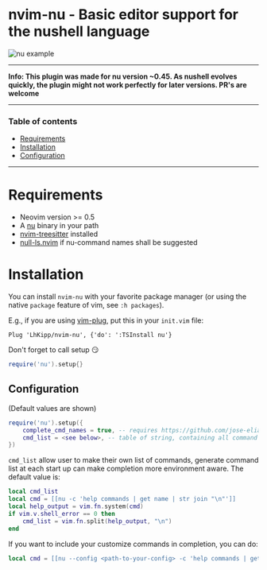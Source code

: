 # nvim-nu - Basic editor support for the nushell language

![nu example](assets/nu-example.png)

---

**Info: This plugin was made for nu version ~0.45. As nushell evolves quickly, the plugin might not work perfectly for later versions. PR's are welcome**

---

### Table of contents

* [Requirements](#requirements)
* [Installation](#installation)
* [Configuration](#installation)
---

# Requirements

- Neovim version >= 0.5
- A [nu](https://github.com/nushell/nushell/releases) binary in your path
- [nvim-treesitter](https://github.com/nvim-treesitter/nvim-treesitter/blob/master/README.md#quickstart) installed
- [null-ls.nvim](https://github.com/jose-elias-alvarez/null-ls.nvim) if nu-command names shall be suggested

# Installation

You can install `nvim-nu` with your favorite package manager (or using the native `package` feature of vim, see `:h packages`).

E.g., if you are using [vim-plug](https://github.com/junegunn/vim-plug), put this in your `init.vim` file:

```vim
Plug 'LhKipp/nvim-nu', {'do': ':TSInstall nu'}
```

Don't forget to call setup :smirk:
```lua
require('nu').setup{}
```

## Configuration
(Default values are shown)
```lua
require('nu').setup({
    complete_cmd_names = true, -- requires https://github.com/jose-elias-alvarez/null-ls.nvim
    cmd_list = <see below>, -- table of string, containing all command to be used in completion
})
```

`cmd_list` allow user to make their own list of commands, generate command list
at each start up can make completion more environment aware. The default value
is:

```lua
local cmd_list
local cmd = [[nu -c 'help commands | get name | str join "\n"']]
local help_output = vim.fn.system(cmd)
if vim.v.shell_error == 0 then
    cmd_list = vim.fn.split(help_output, "\n")
end
```

If you want to include your customize commands in completion, you can do:

```lua
local cmd = [[nu --config <path-to-your-config> -c 'help commands | get name | str join "\n"']]
```
